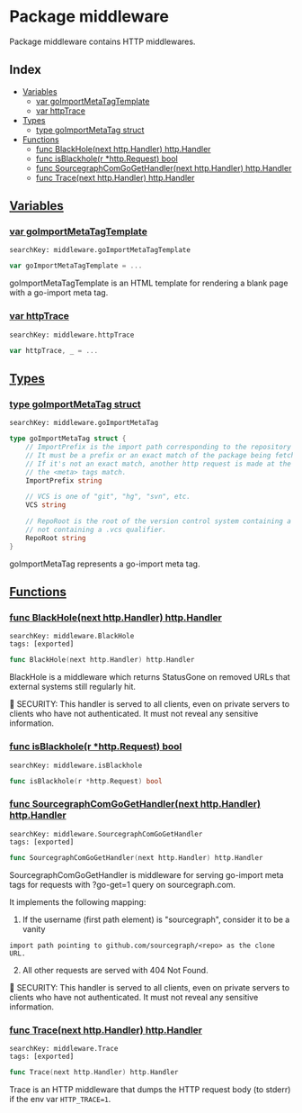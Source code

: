 # Package middleware

Package middleware contains HTTP middlewares. 

## Index

* [Variables](#var)
    * [var goImportMetaTagTemplate](#goImportMetaTagTemplate)
    * [var httpTrace](#httpTrace)
* [Types](#type)
    * [type goImportMetaTag struct](#goImportMetaTag)
* [Functions](#func)
    * [func BlackHole(next http.Handler) http.Handler](#BlackHole)
    * [func isBlackhole(r *http.Request) bool](#isBlackhole)
    * [func SourcegraphComGoGetHandler(next http.Handler) http.Handler](#SourcegraphComGoGetHandler)
    * [func Trace(next http.Handler) http.Handler](#Trace)


## <a id="var" href="#var">Variables</a>

### <a id="goImportMetaTagTemplate" href="#goImportMetaTagTemplate">var goImportMetaTagTemplate</a>

```
searchKey: middleware.goImportMetaTagTemplate
```

```Go
var goImportMetaTagTemplate = ...
```

goImportMetaTagTemplate is an HTML template for rendering a blank page with a go-import meta tag. 

### <a id="httpTrace" href="#httpTrace">var httpTrace</a>

```
searchKey: middleware.httpTrace
```

```Go
var httpTrace, _ = ...
```

## <a id="type" href="#type">Types</a>

### <a id="goImportMetaTag" href="#goImportMetaTag">type goImportMetaTag struct</a>

```
searchKey: middleware.goImportMetaTag
```

```Go
type goImportMetaTag struct {
	// ImportPrefix is the import path corresponding to the repository root.
	// It must be a prefix or an exact match of the package being fetched with "go get".
	// If it's not an exact match, another http request is made at the prefix to verify
	// the <meta> tags match.
	ImportPrefix string

	// VCS is one of "git", "hg", "svn", etc.
	VCS string

	// RepoRoot is the root of the version control system containing a scheme and
	// not containing a .vcs qualifier.
	RepoRoot string
}
```

goImportMetaTag represents a go-import meta tag. 

## <a id="func" href="#func">Functions</a>

### <a id="BlackHole" href="#BlackHole">func BlackHole(next http.Handler) http.Handler</a>

```
searchKey: middleware.BlackHole
tags: [exported]
```

```Go
func BlackHole(next http.Handler) http.Handler
```

BlackHole is a middleware which returns StatusGone on removed URLs that external systems still regularly hit. 

🚨 SECURITY: This handler is served to all clients, even on private servers to clients who have not authenticated. It must not reveal any sensitive information. 

### <a id="isBlackhole" href="#isBlackhole">func isBlackhole(r *http.Request) bool</a>

```
searchKey: middleware.isBlackhole
```

```Go
func isBlackhole(r *http.Request) bool
```

### <a id="SourcegraphComGoGetHandler" href="#SourcegraphComGoGetHandler">func SourcegraphComGoGetHandler(next http.Handler) http.Handler</a>

```
searchKey: middleware.SourcegraphComGoGetHandler
tags: [exported]
```

```Go
func SourcegraphComGoGetHandler(next http.Handler) http.Handler
```

SourcegraphComGoGetHandler is middleware for serving go-import meta tags for requests with ?go-get=1 query on sourcegraph.com. 

It implements the following mapping: 

1. If the username (first path element) is "sourcegraph", consider it to be a vanity 

```
import path pointing to github.com/sourcegraph/<repo> as the clone URL.

```
2. All other requests are served with 404 Not Found. 

🚨 SECURITY: This handler is served to all clients, even on private servers to clients who have not authenticated. It must not reveal any sensitive information. 

### <a id="Trace" href="#Trace">func Trace(next http.Handler) http.Handler</a>

```
searchKey: middleware.Trace
tags: [exported]
```

```Go
func Trace(next http.Handler) http.Handler
```

Trace is an HTTP middleware that dumps the HTTP request body (to stderr) if the env var `HTTP_TRACE=1`. 

